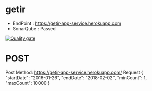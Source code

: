 # getir

- EndPoint : https://getir-app-service.herokuapp.com
- SonarQube : Passed

[![Quality gate](https://sonarcloud.io/api/project_badges/quality_gate?project=montepasa_getir)](https://sonarcloud.io/dashboard?id=montepasa_getir)


# POST 
Post Method: https://getir-app-service.herokuapp.com/
Request
{ "startDate": "2016-01-26", "endDate": "2018-02-02", "minCount": 1, "maxCount": 10000 }
